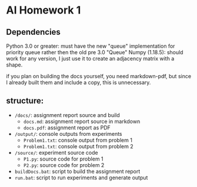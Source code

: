 
# AI Homework 1
 
## Dependencies
Python 3.0 or greater: must have the new "queue" implementation for priority queue rather then the old pre 3.0 "Queue"
Numpy (1.18.5): should work for any version, I just use it to create an adjacency matrix with a shape.
 
if you plan on building the docs yourself, you need markdown-pdf, but since I already built them and include a copy, this is unnecessary.
 
## structure:
* `/docs/`: assignment report source and build
    * `docs.md`: assignment report source in markdown 
    * `docs.pdf`: assignment report as PDF 
* `/output/`: console outputs from experiments
    * `Problem1.txt`: console output from problem 1
    * `Problem1.txt`: console output from problem 2
* `/source/`: experiment source code
    * `P1.py`: source code for problem 1
    * `P2.py`: source code for problem 2
* `buildDocs.bat`: script to build the assignment report
* `run.bat`: script to run experiments and generate output